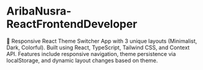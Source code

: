 # AribaNusra-ReactFrontendDeveloper
🎨 Responsive React Theme Switcher App with 3 unique layouts (Minimalist, Dark, Colorful). Built using React, TypeScript, Tailwind CSS, and Context API. Features include responsive navigation, theme persistence via localStorage, and dynamic layout changes based on theme.
